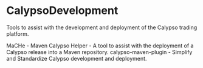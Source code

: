 CalypsoDevelopment
============================

Tools to assist with the development and deployment of the Calypso trading platform.

MaCHe - Maven Calypso Helper - A tool to assist with the deployment of a Calypso release into a Maven repository.
calypso-maven-plugin - Simplify and Standardize Calypso development and deployment.